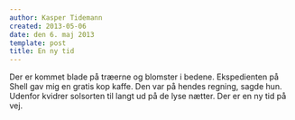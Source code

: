 ```yaml
---
author: Kasper Tidemann
created: 2013-05-06
date: den 6. maj 2013
template: post
title: En ny tid
---
```


Der er kommet blade på træerne og blomster i bedene. Ekspedienten på Shell gav mig en gratis kop kaffe. Den var på hendes regning, sagde hun. Udenfor kvidrer solsorten til langt ud på de lyse nætter. Der er en ny tid på vej.
